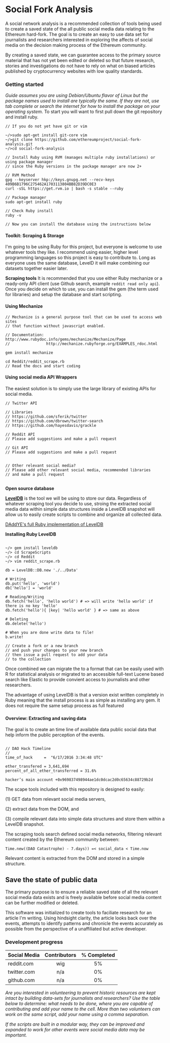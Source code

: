 # Social Fork Analysis
A social network analysis is a recommended collection of tools being used to create a saved state of the all public social media data relating to the Ethereum hard-fork. The goal is to create an easy to use data set for journalists and researchers interested in exploring the affects of social media on the decision making process of the Ethereum community.

By creating a saved state, we can guarantee access to the primary source material that has not yet been edited or deleted so that future research, stories and investigations do not have to rely on what on biased articles published by cryptocurrency websites with low quality standards.

### Getting started
*Guide assumes you are using Debian/Ubuntu flavor of Linux but the package names used to install are typically the same. If they are not, use tab complete or search the internet for how to install the package on your operating system.*
To start you will want to first pull down the git repository and install ruby.

````
// If you do not yet have git or vim

~/>sudo apt-get install git-core vim
~/>git clone https://github.com/ethereumproject/social-fork-analysis.git
~/>cd social-fork-analysis

// Install Ruby using RVM (manages multiple ruby installations) or using package manager
// since the Ruby versions in the package manager are now 2+

// RVM Method
gpg --keyserver hkp://keys.gnupg.net --recv-keys 409B6B1796C275462A1703113804BB82D39DC0E3
curl -sSL https://get.rvm.io | bash -s stable --ruby

// Package manager
sudo apt-get install ruby

// Check Ruby install
ruby -v

// Now you can install the database using the instructions below
````

#### Toolkit: Scraping & Storage
I'm going to be using Ruby for this project, but everyone is welcome to use whatever tools they like. I recommend using easier, higher level programming languages so this project is easy to contribute to. Long as everyone uses the same database, LevelD it will make combining our datasets together easier later. 

**Scraping tools**
It is recommended that you use either Ruby mechanize or a ready-only API client (use Github search, example `reddit read only api`). Once you decide on which to use, you can install the gem (the term used for libraries) and setup the database and start scripting. 


#### Using Mechanize
````
// Mechanize is a general purpose tool that can be used to access web sites
// that function without javascript enabled.

// Documentation: http://www.rubydoc.info/gems/mechanize/Mechanize/Page
//                http://mechanize.rubyforge.org/EXAMPLES_rdoc.html

gem install mechanize

cd Reddit/reddit_scrape.rb
// Read the docs and start coding
````

#### Using social media API Wrappers
The easiest solution is to simply use the large library of existing APIs for social media.
````
// Twitter API 

// Libraries
// https://github.com/sferik/twitter
// https://github.com/dbrown/twitter-search
// https://github.com/hayesdavis/grackle

// Reddit API
// Please add suggestions and make a pull request

// Git API
// Please add suggestions and make a pull request


// Other relevant social media? 
// Please add other relevant social media, recommended libraries
// and make a pull request


````

**Open source database**

**[LevelDB](https://github.com/DAddYE/leveldb)** is the tool we will be using to store our data. Regardless of whatever scraping tool you decide to use, stroing the extracted social media data within simple data structures inside a LevelDB snapshot will allow us to easily create scripts to combine and organize all collected data. 

[DAddYE's full Ruby implementation of LevelDB](https://github.com/DAddYE/leveldb)

**Installing Ruby LevelDB**

````

~/> gem install leveldb
~/> cd ScrapeScripts
~/> cd Reddit
~/> vim reddit_scrape.rb

db = LevelDB::DB.new './../Data'

# Writing
db.put('hello', 'world')
db['hello'] = 'world'

# Reading/Writing
db.fetch('hello', 'hello world') # => will write 'hello world' if there is no key 'hello'
db.fetch('hello'){ |key| 'hello world' } # => same as above

# Deleting
db.delete('hello')

# When you are done write data to file!
b.write!

// Create a fork or a new branch
// and push your changes to your new branch 
// then issue a pull request to add your data
// to the collection

````

Once combined we can migrate the to a format that can be easily used with R for statistical analysis or migrated to an accessible full-text Lucene based search like Elastic to provide convient access to journalists and other researchers.

The advantage of using LevelDB is that a version exist written completely in Ruby meaning that the install process is as simple as installing any gem. It does not require the same setup process as full featured

###


#### Overview: Extracting and saving data
The goal is to create an time line of available data public social data that help inform the public perception of the events. 



````

// DAO Hack Timeline
// 
time_of_hack     =  "6/17/2016 3:34:48 UTC"

ether_transfered = 3,641,694 
percent_of_all_ether_transferred = 31.6%

hacker’s main account +0x969837498944ae1dc0dcac2d0c65634c88729b2d

````


The scape tools included with this repository is designed to easily:

  (1) GET data from relevant social media servers,
  
  (2) extract data from the DOM, and
  
  (3) compile relevant data into simple data structures and store them within a LevelDB snapshot.
  

The scraping tools search defined social media networks, filtering relevant content created by the Ethereum community between:

    Time.new((DAO Catastrophe) - 7.days)) =< social_data < Time.now
  
Relevant content is extracted from the DOM and stored in a simple structure. 


## Save the state of public data
The primary purpose is to ensure a reliable saved state of all the relevant social media data exists and is freely available before social media content can be further modified or deleted. 

This software was initialized to create tools to faciliate research for an article I'm writing. Using hindsight clarity, the article looks back over the events, attempts to identify patterns and chronicle the events accurately as possible from the perspective of a unaffiliated but active developer.


### Development progress

| Social Media  | Contributors     | % Completed|
| ------------- |:----------------:|:----------:|
| reddit.com    | wig              | 5%         |
| twitter.com   | n/a              | 0%         |
| github.com    | n/a              | 0%         |

*Are you interested in volunteering to prevent historic resources are kept intact by building data-sets for journalists and researchers?*
*Use the table below to determine: what needs to be done, where you are capable of contributing and add your name to the cell. More than two volunteers can work on the same script, add your name using a comma separation.*

*If the scripts are built in a modular way, they can be improved and expanded to work for other events were social media data may be important.*
